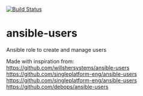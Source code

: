 [![Build Status](https://travis-ci.org/behid/ansible-users.svg?branch=master)](https://travis-ci.org/behid/ansible-users)

# ansible-users
Ansible role to create and manage users

Made with inspiration from:  
https://github.com/willshersystems/ansible-users  
https://github.com/singleplatform-eng/ansible-users  
https://github.com/singleplatform-eng/ansible-users  
https://github.com/debops/ansible-users  
